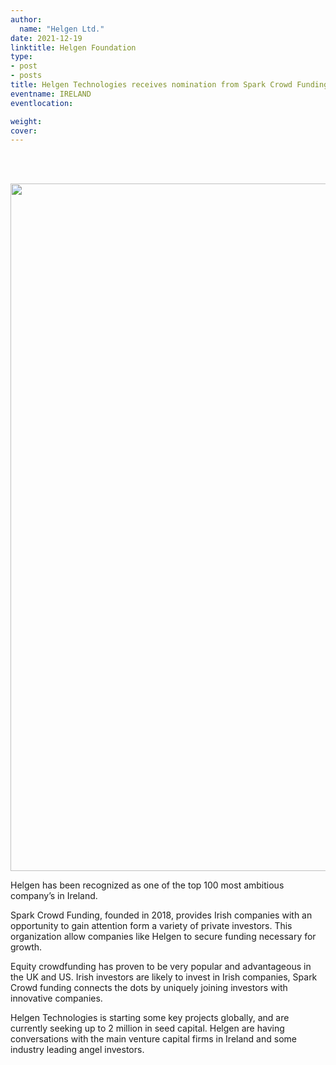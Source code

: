 ```yaml
---
author:
  name: "Helgen Ltd."
date: 2021-12-19
linktitle: Helgen Foundation
type:
- post
- posts
title: Helgen Technologies receives nomination from Spark Crowd Funding 
eventname: IRELAND
eventlocation:

weight:
cover:
---
```

<br><br>

<p class="center"><a href="https://issuu.com/sparkcrowdfunding/docs/top_100_most_ambitious_companies_in_ireland_2022" target=_blank><img src="../../images/spark.png" width="1100" ></a></p>

Helgen has been recognized as one of the top 100 most ambitious company’s in Ireland.

Spark Crowd Funding, founded in 2018, provides Irish companies with an opportunity to gain attention form a variety of private investors. This organization allow companies like Helgen to secure funding necessary for growth.

Equity crowdfunding has proven to be very popular and advantageous in the UK and US. Irish investors are likely to invest in Irish companies, Spark Crowd funding connects the dots by uniquely joining investors with innovative companies.  

Helgen Technologies is starting some key projects globally, and are currently seeking up to 2 million in seed capital. Helgen are having conversations with the main venture capital firms in Ireland and some industry leading angel investors.
<br><br>




